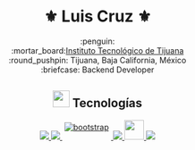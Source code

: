 
<h1 align ="center"">
⚜️ Luis Cruz ⚜️
</h1>

<div align ="center">:penguin:</div>
<div align="center" >
  <div>
      :mortar_board:<a href ="https://www.tijuana.tecnm.mx/" >Instituto Tecnológico de Tijuana</a>
  </div>
  <div>:round_pushpin: Tijuana, Baja California, México</div>
    <div>:briefcase: Backend Developer</div>
</div>

<div align="center"> 

  <h2>
    <img src ="https://external-content.duckduckgo.com/iu/?u=https%3A%2F%2Fthumbs.gfycat.com%2FCorruptScarceGroundbeetle-size_restricted.gif&f=1&nofb=1" width="30px"></img>
    Tecnologías
 </h2>
  
  <div>
    <p align="center">
<a href="#">
<img src="https://raw.githubusercontent.com/klaasnicolaas/ColoredBadges/master/svg/dev/languages/html.svg">
</a>
<a href="#">
<img src="https://raw.githubusercontent.com/klaasnicolaas/ColoredBadges/master/svg/dev/languages/css3.svg">
</a>
<a href="https://getbootstrap.com/">
    <img src="https://raw.githubusercontent.com/klaasnicolaas/ColoredBadges/master/svg/dev/frameworks/bootstrap.svg" alt="bootstrap" style="vertical-align:top; margin:4px">
</a>
<a href="https://developer.mozilla.org/en-US/docs/Web/JavaScript">
<img src="https://raw.githubusercontent.com/klaasnicolaas/ColoredBadges/master/svg/dev/languages/js.svg">
</a>   
<a href="https://dotnet.microsoft.com/en-us/">
<img src="https://raw.githubusercontent.com/klaasnicolaas/ColoredBadges/4a38660afb7be89a6032218589b4454a1285c7f8/svg/dev/languages/csharp.svg" height="35" />
</a>
<a href="https://docs.oracle.com/en/java/">
    <img src="https://raw.githubusercontent.com/klaasnicolaas/ColoredBadges/master/svg/dev/languages/java.svg">
</a>
</p>

  </div>
</div>



